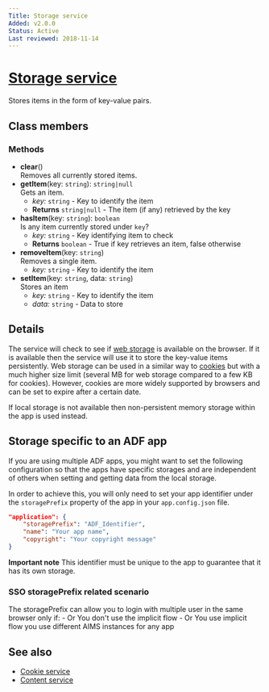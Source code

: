 ```yaml
---
Title: Storage service
Added: v2.0.0
Status: Active
Last reviewed: 2018-11-14
---
```


# [Storage service](../../../lib/core/services/storage.service.ts "Defined in storage.service.ts")

Stores items in the form of key-value pairs.

## Class members

### Methods

-   **clear**()<br/>
    Removes all currently stored items.
-   **getItem**(key: `string`): `string|null`<br/>
    Gets an item.
    -   _key:_ `string`  - Key to identify the item
    -   **Returns** `string|null` - The item (if any) retrieved by the key
-   **hasItem**(key: `string`): `boolean`<br/>
    Is any item currently stored under `key`?
    -   _key:_ `string`  - Key identifying item to check
    -   **Returns** `boolean` - True if key retrieves an item, false otherwise
-   **removeItem**(key: `string`)<br/>
    Removes a single item.
    -   _key:_ `string`  - Key to identify the item
-   **setItem**(key: `string`, data: `string`)<br/>
    Stores an item
    -   _key:_ `string`  - Key to identify the item
    -   _data:_ `string`  - Data to store

## Details

The service will check to see if
[web storage](https://developer.mozilla.org/en-US/docs/Web/API/Storage/LocalStorage)
is available on the browser. If it is available then the service will use it to
store the key-value items persistently. Web storage can be used in a similar way to
[cookies](cookie.service.md) but with a much higher size limit (several MB for
web storage compared to a few KB for cookies). However, cookies are
more widely supported by browsers and can be set to expire after a certain date.

If local storage is not available then non-persistent memory storage within the app is
used instead.

## Storage specific to an ADF app

If you are using multiple ADF apps, you might want to set the following configuration so that the apps have specific storages and are independent of others when setting and getting data from the local storage.

In order to achieve this, you will only need to set your app identifier under the `storagePrefix` property of the app in your `app.config.json` file.

```json
"application": {
    "storagePrefix": "ADF_Identifier",
    "name": "Your app name",
    "copyright": "Your copyright message"
}
```

**Important note**
This identifier must be unique to the app to guarantee that it has its own storage.

### SSO storagePrefix related scenario

The storagePrefix can allow you to login with multiple user in the same browser only if:
\- Or You don't use the implicit flow
\- Or You use implicit flow you use different AIMS instances for any app

## See also

-   [Cookie service](cookie.service.md)
-   [Content service](content.service.md)
